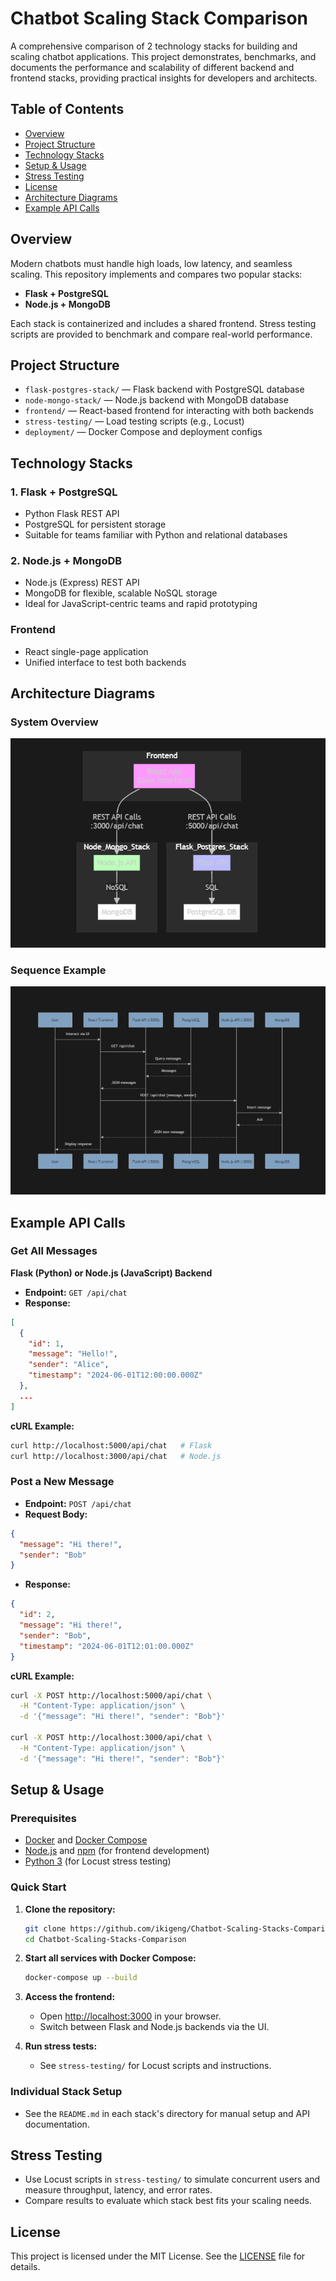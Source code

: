 # Chatbot Scaling Stack Comparison

A comprehensive comparison of 2 technology stacks for building and scaling chatbot applications. This project demonstrates, benchmarks, and documents the performance and scalability of different backend and frontend stacks, providing practical insights for developers and architects.

## Table of Contents
- [Overview](#overview)
- [Project Structure](#project-structure)
- [Technology Stacks](#technology-stacks)
- [Setup & Usage](#setup--usage)
- [Stress Testing](#stress-testing)
- [License](#license)
- [Architecture Diagrams](#architecture-diagrams)
- [Example API Calls](#example-api-calls)

## Overview

Modern chatbots must handle high loads, low latency, and seamless scaling. This repository implements and compares two popular stacks:
- **Flask + PostgreSQL**
- **Node.js + MongoDB**

Each stack is containerized and includes a shared frontend. Stress testing scripts are provided to benchmark and compare real-world performance.

## Project Structure

- `flask-postgres-stack/` — Flask backend with PostgreSQL database
- `node-mongo-stack/` — Node.js backend with MongoDB database
- `frontend/` — React-based frontend for interacting with both backends
- `stress-testing/` — Load testing scripts (e.g., Locust)
- `deployment/` — Docker Compose and deployment configs

## Technology Stacks

### 1. Flask + PostgreSQL
- Python Flask REST API
- PostgreSQL for persistent storage
- Suitable for teams familiar with Python and relational databases

### 2. Node.js + MongoDB
- Node.js (Express) REST API
- MongoDB for flexible, scalable NoSQL storage
- Ideal for JavaScript-centric teams and rapid prototyping

### Frontend
- React single-page application
- Unified interface to test both backends

## Architecture Diagrams

### System Overview

![System Overview](system_overview.png)

### Sequence Example

![Sequence Example](sequence_example.png)

## Example API Calls

### Get All Messages

**Flask (Python) or Node.js (JavaScript) Backend**

- **Endpoint:** `GET /api/chat`
- **Response:**
```json
[
  {
    "id": 1,
    "message": "Hello!",
    "sender": "Alice",
    "timestamp": "2024-06-01T12:00:00.000Z"
  },
  ...
]
```

**cURL Example:**
```bash
curl http://localhost:5000/api/chat   # Flask
curl http://localhost:3000/api/chat   # Node.js
```

### Post a New Message

- **Endpoint:** `POST /api/chat`
- **Request Body:**
```json
{
  "message": "Hi there!",
  "sender": "Bob"
}
```
- **Response:**
```json
{
  "id": 2,
  "message": "Hi there!",
  "sender": "Bob",
  "timestamp": "2024-06-01T12:01:00.000Z"
}
```

**cURL Example:**
```bash
curl -X POST http://localhost:5000/api/chat \
  -H "Content-Type: application/json" \
  -d '{"message": "Hi there!", "sender": "Bob"}'

curl -X POST http://localhost:3000/api/chat \
  -H "Content-Type: application/json" \
  -d '{"message": "Hi there!", "sender": "Bob"}'
```

## Setup & Usage

### Prerequisites
- [Docker](https://www.docker.com/) and [Docker Compose](https://docs.docker.com/compose/)
- [Node.js](https://nodejs.org/) and [npm](https://www.npmjs.com/) (for frontend development)
- [Python 3](https://www.python.org/) (for Locust stress testing)

### Quick Start

1. **Clone the repository:**
   ```bash
   git clone https://github.com/ikigeng/Chatbot-Scaling-Stacks-Comparison.git
   cd Chatbot-Scaling-Stacks-Comparison
   ```
2. **Start all services with Docker Compose:**
   ```bash
   docker-compose up --build
   ```
3. **Access the frontend:**
   - Open [http://localhost:3000](http://localhost:3000) in your browser.
   - Switch between Flask and Node.js backends via the UI.

4. **Run stress tests:**
   - See `stress-testing/` for Locust scripts and instructions.

### Individual Stack Setup
- See the `README.md` in each stack's directory for manual setup and API documentation.

## Stress Testing

- Use Locust scripts in `stress-testing/` to simulate concurrent users and measure throughput, latency, and error rates.
- Compare results to evaluate which stack best fits your scaling needs.


## License

This project is licensed under the MIT License. See the [LICENSE](LICENSE) file for details. 